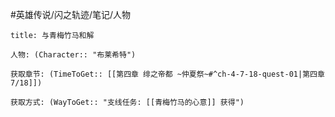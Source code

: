 #英雄传说/闪之轨迹/笔记/人物
```ad-note
title: 与青梅竹马和解

人物: (Character:: "布莱希特")

获取章节: (TimeToGet:: [[第四章 绯之帝都 ~仲夏祭~#^ch-4-7-18-quest-01|第四章7/18]])

获取方式: (WayToGet:: "支线任务: [[青梅竹马的心意]] 获得")

```
